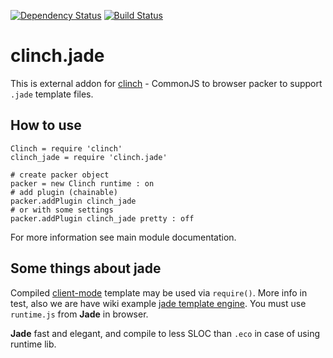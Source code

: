 [![Dependency Status](https://gemnasium.com/Meettya/clinch.jade.svg)](https://gemnasium.com/Meettya/clinch.jade)
[![Build Status](https://travis-ci.org/Meettya/clinch.jade.svg?branch=master)](https://travis-ci.org/Meettya/clinch.jade)

# clinch.jade

This is external addon for [clinch](https://github.com/Meettya/clinch) - CommonJS to browser packer to support ```.jade``` template files.

## How to use

    Clinch = require 'clinch'
    clinch_jade = require 'clinch.jade'

    # create packer object
    packer = new Clinch runtime : on
    # add plugin (chainable)
    packer.addPlugin clinch_jade
    # or with some settings
    packer.addPlugin clinch_jade pretty : off

For more information see main module documentation.

## Some things about jade

Compiled [client-mode](https://github.com/visionmedia/jade#a4) template may be used via `require()`. More info in test, also we are have wiki example [jade template engine](https://github.com/Meettya/clinch/wiki/Jade-template-engine-support). You must use `runtime.js` from **Jade** in browser.

**Jade** fast and elegant, and compile to less SLOC than `.eco` in case of using runtime lib.
